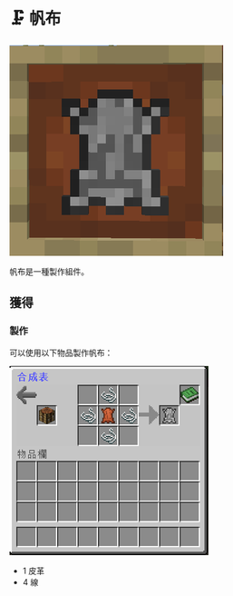 # 🗜 帆布

![](<../.gitbook/assets/image (117).png>)

帆布是一種製作組件。

## 獲得

### 製作

可以使用以下物品製作帆布：

![](<../.gitbook/assets/image (115).png>)

* 1 皮革
* 4 線

